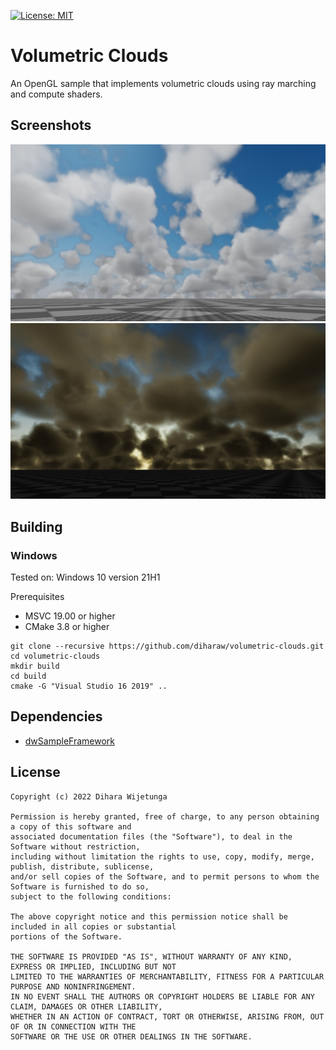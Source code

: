 [![License: MIT](https://img.shields.io/packagist/l/doctrine/orm.svg)](https://opensource.org/licenses/MIT)

# Volumetric Clouds
An OpenGL sample that implements volumetric clouds using ray marching and compute shaders.

## Screenshots
![volumetric-clouds](data/screenshot_1.jpg)
![volumetric-clouds](data/screenshot_2.jpg)

## Building

### Windows
Tested on: Windows 10 version 21H1

Prerequisites
* MSVC 19.00 or higher
* CMake 3.8 or higher

```
git clone --recursive https://github.com/diharaw/volumetric-clouds.git
cd volumetric-clouds
mkdir build
cd build
cmake -G "Visual Studio 16 2019" ..
```

## Dependencies
* [dwSampleFramework](https://github.com/diharaw/dwSampleFramework) 

## License
```
Copyright (c) 2022 Dihara Wijetunga

Permission is hereby granted, free of charge, to any person obtaining a copy of this software and 
associated documentation files (the "Software"), to deal in the Software without restriction, 
including without limitation the rights to use, copy, modify, merge, publish, distribute, sublicense,
and/or sell copies of the Software, and to permit persons to whom the Software is furnished to do so, 
subject to the following conditions:

The above copyright notice and this permission notice shall be included in all copies or substantial
portions of the Software.

THE SOFTWARE IS PROVIDED "AS IS", WITHOUT WARRANTY OF ANY KIND, EXPRESS OR IMPLIED, INCLUDING BUT NOT 
LIMITED TO THE WARRANTIES OF MERCHANTABILITY, FITNESS FOR A PARTICULAR PURPOSE AND NONINFRINGEMENT. 
IN NO EVENT SHALL THE AUTHORS OR COPYRIGHT HOLDERS BE LIABLE FOR ANY CLAIM, DAMAGES OR OTHER LIABILITY,
WHETHER IN AN ACTION OF CONTRACT, TORT OR OTHERWISE, ARISING FROM, OUT OF OR IN CONNECTION WITH THE 
SOFTWARE OR THE USE OR OTHER DEALINGS IN THE SOFTWARE.
```
